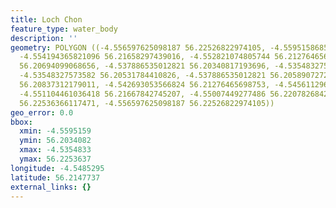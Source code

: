 ```yaml
---
title: Loch Chon
feature_type: water_body
description: ''
geometry: POLYGON ((-4.556597625098187 56.22526822974105, -4.559515868505923 56.22202341958977,
  -4.554194365821096 56.21658297439016, -4.552821074805744 56.21276465698753, -4.542006408059148
  56.20694099068656, -4.537886535012821 56.20340817193696, -4.53548327573582 56.20407656801394,
  -4.53548327573582 56.20531784410826, -4.537886535012821 56.20589072721633, -4.538058196389763
  56.20837312179011, -4.542693053566824 56.21276465698753, -4.545611296974649 56.21620115976408,
  -4.551104461036418 56.21667842745207, -4.55007449277486 56.2207826842758, -4.554194365821096
  56.22536366117471, -4.556597625098187 56.22526822974105))
geo_error: 0.0
bbox:
  xmin: -4.5595159
  ymin: 56.2034082
  xmax: -4.5354833
  ymax: 56.2253637
longitude: -4.5485295
latitude: 56.2147737
external_links: {}
---
```

